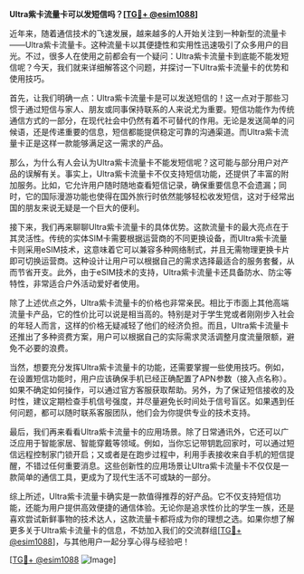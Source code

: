 **Ultra紫卡流量卡可以发短信吗？[[TG💪+ @esim1088](https://t.me/s/esim1088)]**

近年来，随着通信技术的飞速发展，越来越多的人开始关注到一种新型的流量卡——Ultra紫卡流量卡。这种流量卡以其便捷性和实用性迅速吸引了众多用户的目光。不过，很多人在使用之前都会有一个疑问：Ultra紫卡流量卡到底能不能发短信呢？今天，我们就来详细解答这个问题，并探讨一下Ultra紫卡流量卡的优势和使用技巧。

首先，让我们明确一点：Ultra紫卡流量卡是可以发送短信的！这一点对于那些习惯于通过短信与家人、朋友或同事保持联系的人来说尤为重要。短信功能作为传统通信方式的一部分，在现代社会中仍然有着不可替代的作用。无论是发送简单的问候语，还是传递重要的信息，短信都能提供稳定可靠的沟通渠道。而Ultra紫卡流量卡正是这样一款能够满足这一需求的产品。

那么，为什么有人会认为Ultra紫卡流量卡不能发短信呢？这可能与部分用户对产品的误解有关。事实上，Ultra紫卡流量卡不仅支持短信功能，还提供了丰富的附加服务。比如，它允许用户随时随地查看短信记录，确保重要信息不会遗漏；同时，它的国际漫游功能也使得在国外旅行时依然能够轻松收发短信，这对于经常出国的朋友来说无疑是一个巨大的便利。

接下来，我们再来聊聊Ultra紫卡流量卡的具体优势。这款流量卡的最大亮点在于其灵活性。传统的实体SIM卡需要根据运营商的不同更换设备，而Ultra紫卡流量卡则采用eSIM技术，这意味着它可以兼容多种网络制式，并且无需物理更换卡片即可切换运营商。这种设计让用户可以根据自己的需求选择最适合的服务套餐，从而节省开支。此外，由于eSIM技术的支持，Ultra紫卡流量卡还具备防水、防尘等特性，非常适合户外活动爱好者使用。

除了上述优点之外，Ultra紫卡流量卡的价格也非常亲民。相比于市面上其他高端流量卡产品，它的性价比可以说是相当高的。特别是对于学生党或者刚刚步入社会的年轻人而言，这样的价格无疑减轻了他们的经济负担。而且，Ultra紫卡流量卡还推出了多种资费方案，用户可以根据自己的实际需求灵活调整月度流量限额，避免不必要的浪费。

当然，想要充分发挥Ultra紫卡流量卡的功能，还需要掌握一些使用技巧。例如，在设置短信功能时，用户应该确保手机已经正确配置了APN参数（接入点名称）。如果不确定如何操作，可以通过官方客服获取帮助。另外，为了保证短信接收的及时性，建议定期检查手机信号强度，并尽量避免长时间处于信号盲区。如果遇到任何问题，都可以随时联系客服团队，他们会为你提供专业的技术支持。

最后，我们再来看看Ultra紫卡流量卡的应用场景。除了日常通讯外，它还可以广泛应用于智能家居、智能穿戴等领域。例如，当你忘记带钥匙回家时，可以通过短信远程控制家门锁开启；又或者是在跑步过程中，利用手表接收来自手机的短信提醒，不错过任何重要消息。这些创新性的应用场景让Ultra紫卡流量卡不仅仅是一款简单的通信工具，更成为了现代生活不可或缺的一部分。

综上所述，Ultra紫卡流量卡确实是一款值得推荐的好产品。它不仅支持短信功能，还能为用户提供高效便捷的通信体验。无论你是追求性价比的学生一族，还是喜欢尝试新鲜事物的技术达人，这款流量卡都将成为你的理想之选。如果你想了解更多关于Ultra紫卡流量卡的信息，不妨加入我们的交流群组[[TG💪+ @esim1088](https://t.me/s/esim1088)]，与其他用户一起分享心得与经验吧！

[[TG💪+ @esim1088](https://t.me/s/esim1088) ![Image](https://i.postimg.cc/4NQfJmqS/Snipaste-2025-05-13-00-14-12.png)]